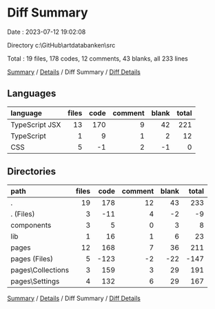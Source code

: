# Diff Summary

Date : 2023-07-12 19:02:08

Directory c:\\GitHub\\artdatabanken\\src

Total : 19 files,  178 codes, 12 comments, 43 blanks, all 233 lines

[Summary](results.md) / [Details](details.md) / Diff Summary / [Diff Details](diff-details.md)

## Languages
| language | files | code | comment | blank | total |
| :--- | ---: | ---: | ---: | ---: | ---: |
| TypeScript JSX | 13 | 170 | 9 | 42 | 221 |
| TypeScript | 1 | 9 | 1 | 2 | 12 |
| CSS | 5 | -1 | 2 | -1 | 0 |

## Directories
| path | files | code | comment | blank | total |
| :--- | ---: | ---: | ---: | ---: | ---: |
| . | 19 | 178 | 12 | 43 | 233 |
| . (Files) | 3 | -11 | 4 | -2 | -9 |
| components | 3 | 5 | 0 | 3 | 8 |
| lib | 1 | 16 | 1 | 6 | 23 |
| pages | 12 | 168 | 7 | 36 | 211 |
| pages (Files) | 5 | -123 | -2 | -22 | -147 |
| pages\\Collections | 3 | 159 | 3 | 29 | 191 |
| pages\\Settings | 4 | 132 | 6 | 29 | 167 |

[Summary](results.md) / [Details](details.md) / Diff Summary / [Diff Details](diff-details.md)